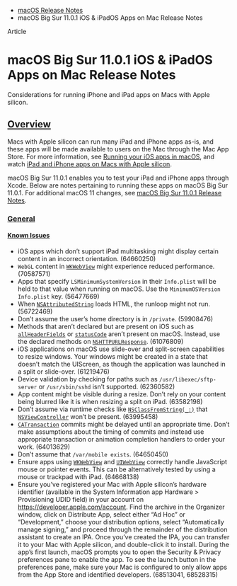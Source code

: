 - [macOS Release Notes](https://developer.apple.com/documentation/macos-release-notes)
- macOS Big Sur 11.0.1 iOS & iPadOS Apps on Mac Release Notes

Article

# macOS Big Sur 11.0.1 iOS & iPadOS Apps on Mac Release Notes

Considerations for running iPhone and iPad apps on Macs with Apple silicon.

## [Overview](https://developer.apple.com/documentation/macos-release-notes/macos-big-sur-11_0_1-ios-ipados-apps-on-mac-release-notes#Overview)

Macs with Apple silicon can run many iPad and iPhone apps as-is, and these apps will be made available to users on the Mac through the Mac App Store. For more information, see [Running your iOS apps in macOS](https://developer.apple.com/documentation/Apple-Silicon/running-your-ios-apps-in-macos), and watch [iPad and iPhone apps on Macs with Apple silicon](https://developer.apple.com/videos/play/wwdc2020/10114).

macOS Big Sur 11.0.1 enables you to test your iPad and iPhone apps through Xcode. Below are notes pertaining to running these apps on macOS Big Sur 11.0.1. For additional macOS 11 changes, see [macOS Big Sur 11.0.1 Release Notes](https://developer.apple.com/documentation/macos-release-notes/macos-big-sur-11_0_1-release-notes).

### [General](https://developer.apple.com/documentation/macos-release-notes/macos-big-sur-11_0_1-ios-ipados-apps-on-mac-release-notes#General)

#### [Known Issues](https://developer.apple.com/documentation/macos-release-notes/macos-big-sur-11_0_1-ios-ipados-apps-on-mac-release-notes#Known-Issues)

- iOS apps which don’t support iPad multitasking might display certain content in an incorrect orientation. (64660250)
- `WebGL` content in [`WKWebView`](https://developer.apple.com/documentation/WebKit/WKWebView) might experience reduced performance. (70587571)
- Apps that specify `LSMinimumSystemVersion` in their `Info.plist` will be held to that value when running on macOS. Use the `MinimumOSVersion` `Info.plist` key. (56477669)
- When [`NSAttributedString`](https://developer.apple.com/documentation/foundation/nsattributedstring) loads HTML, the runloop might not run. (56722469)
- Don’t assume the user’s home directory is in `/private`. (59908476)
- Methods that aren’t declared but are present on iOS such as [`allHeaderFields`](https://developer.apple.com/documentation/foundation/httpurlresponse/1417930-allheaderfields) or [`statusCode`](https://developer.apple.com/documentation/foundation/httpurlresponse/1409395-statuscode) aren’t present on macOS. Instead, use the declared methods on [`NSHTTPURLResponse`](https://developer.apple.com/documentation/foundation/nshttpurlresponse). (61076809)
- iOS applications on macOS use slide-over and split-screen capabilities to resize windows. Your windows might be created in a state that doesn’t match the UIScreen, as though the application was launched in a split or slide-over. (61219476)
- Device validation by checking for paths such as `/usr/libexec/sftp-server` or `/usr/sbin/sshd` isn’t supported. (62360582)
- App content might be visible during a resize. Don’t rely on your content being blurred like it is when resizing a split on iPad. (63582198)
- Don’t assume via runtime checks like [`NSClassFromString(_:)`](https://developer.apple.com/documentation/foundation/1395135-nsclassfromstring) that [`NSViewController`](https://developer.apple.com/documentation/AppKit/NSViewController) won’t be present. (63995458)
- [`CATransaction`](https://developer.apple.com/documentation/QuartzCore/CATransaction) commits might be delayed until an appropriate time. Don’t make assumptions about the timing of commits and instead use appropriate transaction or animation completion handlers to order your work. (64013629)
- Don’t assume that `/var/mobile exists`. (64650450)
- Ensure apps using [`WKWebView`](https://developer.apple.com/documentation/WebKit/WKWebView) and [`UIWebView`](https://developer.apple.com/documentation/UIKit/UIWebView) correctly handle JavaScript mouse or pointer events. This can be alternatively tested by using a mouse or trackpad with iPad. (64668138)
- Ensure you’ve registered your Mac with Apple silicon’s hardware identifier (available in the System Information app Hardware > Provisioning UDID field) in your account on <https://developer.apple.com/account>. Find the archive in the Organizer window, click on Distribute App, select either “Ad Hoc” or “Development,” choose your distribution options, select “Automatically manage signing,” and proceed through the remainder of the distribution assistant to create an IPA. Once you’ve created the IPA, you can transfer it to your Mac with Apple silicon, and double-click it to install. During the app’s first launch, macOS prompts you to open the Security & Privacy preferences pane to enable the app. To see the launch button in the preferences pane, make sure your Mac is configured to only allow apps from the App Store and identified developers. (68513041, 68528315)

